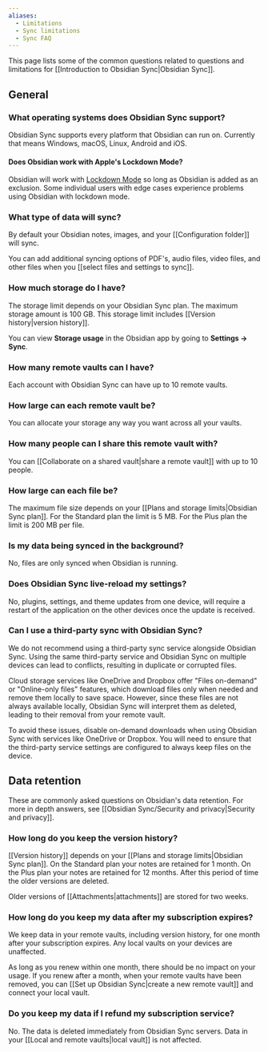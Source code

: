 ```yaml
---
aliases:
  - Limitations
  - Sync limitations
  - Sync FAQ
---
```


This page lists some of the common questions related to questions and limitations for [[Introduction to Obsidian Sync|Obsidian Sync]].

## General

### What operating systems does Obsidian Sync support?

Obsidian Sync supports every platform that Obsidian can run on. Currently that means Windows, macOS, Linux, Android and iOS.

#### Does Obsidian work with Apple's Lockdown Mode?

Obsidian will work with [Lockdown Mode](https://support.apple.com/en-us/105120) so long as Obsidian is added as an exclusion. Some individual users with edge cases experience problems using Obsidian with lockdown mode. 

### What type of data will sync?

By default your Obsidian notes, images, and your [[Configuration folder]] will sync. 

You can add additional syncing options of PDF's, audio files, video files, and other files when you [[select files and settings to sync]].

### How much storage do I have?

The storage limit depends on your Obsidian Sync plan. The maximum storage amount is 100 GB. This storage limit includes [[Version history|version history]]. 

You can view **Storage usage** in the Obsidian app by going to **Settings → Sync**.

### How many remote vaults can I have?

Each account with Obsidian Sync can have up to 10 remote vaults.

### How large can each remote vault be?

You can allocate your storage any way you want across all your vaults. 

### How many people can I share this remote vault with?

You can [[Collaborate on a shared vault|share a remote vault]] with up to 10 people.

### How large can each file be?

The maximum file size depends on your [[Plans and storage limits|Obsidian Sync plan]]. For the Standard plan the limit is 5 MB. For the Plus plan the limit is 200 MB per file.

### Is my data being synced in the background?

No, files are only synced when Obsidian is running.

### Does Obsidian Sync live-reload my settings?

No, plugins, settings, and theme updates from one device, will require a restart of the application on the other devices once the update is received. 

### Can I use a third-party sync with Obsidian Sync?

We do not recommend using a third-party sync service alongside Obsidian Sync. Using the same third-party service and Obsidian Sync on multiple devices can lead to conflicts, resulting in duplicate or corrupted files.

Cloud storage services like OneDrive and Dropbox offer "Files on-demand" or "Online-only files" features, which download files only when needed and remove them locally to save space. However, since these files are not always available locally, Obsidian Sync will interpret them as deleted, leading to their removal from your remote vault.
 
To avoid these issues, disable on-demand downloads when using Obsidian Sync with services like OneDrive or Dropbox. You will need to ensure that the third-party service settings are configured to always keep files on the device.

## Data retention

 
These are commonly asked questions on Obsidian's data retention. For more in depth answers, see [[Obsidian Sync/Security and privacy|Security and privacy]].

### How long do you keep the version history?

[[Version history]] depends on your [[Plans and storage limits|Obsidian Sync plan]]. On the Standard plan your notes are retained for 1 month. On the Plus plan your notes are retained for 12 months. After this period of time the older versions are deleted.

Older versions of [[Attachments|attachments]] are stored for two weeks.

### How long do you keep my data after my subscription expires?

We keep data in your remote vaults, including version history, for one month after your subscription expires. Any local vaults on your devices are unaffected.

As long as you renew within one month, there should be no impact on your usage. If you renew after a month, when your remote vaults have been removed, you can [[Set up Obsidian Sync|create a new remote vault]] and connect your local vault.

### Do you keep my data if I refund my subscription service?

No. The data is deleted immediately from Obsidian Sync servers. Data in your [[Local and remote vaults|local vault]] is not affected.

